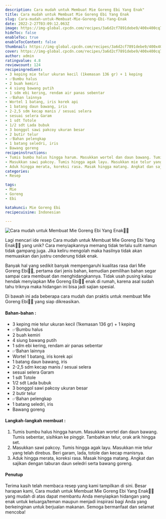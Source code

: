 ```yaml
---
description: Cara mudah untuk Membuat Mie Goreng Ebi Yang Enak"
title: Cara mudah untuk Membuat Mie Goreng Ebi Yang Enak
slug: Cara-mudah-untuk-Membuat-Mie-Goreng-Ebi-Yang-Enak
date: 2022-2-27T03:09:12.063Z
image: https://img-global.cpcdn.com/recipes/3a6d2cf7891debe9/400x400cq70/photo.jpg
hideToc: false
enableToc: true
enableTocContent: false
thumbnail: https://img-global.cpcdn.com/recipes/3a6d2cf7891debe9/400x400cq70/photo.jpg
cover: https://img-global.cpcdn.com/recipes/3a6d2cf7891debe9/400x400cq70/photo.jpg
author: admin
ratingvalue: 4.8
reviewcount: 124
recipeingredient:
- 3 keping mie telur ukuran kecil (1kemasan 136 gr) + 1 keping
- ✅Bumbu halus
- 2 buah kemiri
- 4 siung bawang putih
- 1 sdm ebi kering, rendam air panas sebentar
- ✅Bahan lainnya
- Wortel 1 batang, iris korek api
- 1 batang daun bawang, iris
- 2-2,5 sdm kecap manis / sesuai selera
- sesuai selera Garam
- 1 sdt Totole
- 1/2 sdt Lada bubuk
- 3 bonggol sawi pakcoy ukuran besar
- 2 butir telur
- ✅Bahan pelengkap
- 1 batang seledri, iris
- Bawang goreng
recipeinstructions:
- Tumis bumbu halus hingga harum. Masukkan wortel dan daun bawang. Tumis sebentar, sisihkan ke pinggir. Tambahkan telur, orak arik hingga set.
- Masukkan sawi pakcoy. Tumis hingga agak layu. Masukkan mie telur yang telah direbus. Beri garam, lada, totole dan kecap manisnya.
- Aduk hingga merata, koreksi rasa. Masak hingga matang. Angkat dan sajikan dengan taburan daun seledri serta bawang goreng.
categories:
- Resep

tags:
- Mie
- Goreng
- Ebi

katakunci: Mie Goreng Ebi
recipecuisine: Indonesian

---
```


![Cara mudah untuk Membuat Mie Goreng Ebi Yang Enak👩‍🍳](https://img-global.cpcdn.com/recipes/3a6d2cf7891debe9/400x400cq70/photo.jpg)

Lagi mencari ide resep Cara mudah untuk Membuat Mie Goreng Ebi Yang Enak👩‍🍳 yang unik? Cara menyiapkannya memang tidak terlalu sulit namun tidak gampang juga. Jika keliru mengolah maka hasilnya tidak akan memuaskan dan justru cenderung tidak enak.

Banyak hal yang sedikit banyak mempengaruhi kualitas rasa dari Mie Goreng Ebi👩‍🍳, pertama dari jenis bahan, kemudian pemilihan bahan segar sampai cara membuat dan menghidangkannya. Tidak usah pusing kalau hendak menyiapkan Mie Goreng Ebi👩‍🍳 enak di rumah, karena asal sudah tahu triknya maka hidangan ini bisa jadi sajian spesial.

Di bawah ini ada beberapa cara mudah dan praktis untuk membuat Mie Goreng Ebi👩‍🍳 yang siap dikreasikan.

<!--inarticleads1-->

#### Bahan-bahan :

- 3 keping mie telur ukuran kecil (1kemasan 136 gr) + 1 keping
- ✅Bumbu halus
- 2 buah kemiri
- 4 siung bawang putih
- 1 sdm ebi kering, rendam air panas sebentar
- ✅Bahan lainnya
- Wortel 1 batang, iris korek api
- 1 batang daun bawang, iris
- 2-2,5 sdm kecap manis / sesuai selera
- sesuai selera Garam
- 1 sdt Totole
- 1/2 sdt Lada bubuk
- 3 bonggol sawi pakcoy ukuran besar
- 2 butir telur
- ✅Bahan pelengkap
- 1 batang seledri, iris
- Bawang goreng

<!--inarticleads2-->

#### Langkah-langkah membuat :

1. Tumis bumbu halus hingga harum. Masukkan wortel dan daun bawang. Tumis sebentar, sisihkan ke pinggir. Tambahkan telur, orak arik hingga set.
1. Masukkan sawi pakcoy. Tumis hingga agak layu. Masukkan mie telur yang telah direbus. Beri garam, lada, totole dan kecap manisnya.
1. Aduk hingga merata, koreksi rasa. Masak hingga matang. Angkat dan sajikan dengan taburan daun seledri serta bawang goreng.

#### Penutup

Terima kasih telah membaca resep yang kami tampilkan di sini. Besar harapan kami, Cara mudah untuk Membuat Mie Goreng Ebi Yang Enak👩‍🍳 yang mudah di atas dapat membantu Anda menyiapkan hidangan yang enak untuk keluarga/teman maupun menjadi inspirasi bagi Anda yang berkeinginan untuk berjualan makanan. Semoga bermanfaat dan selamat mencoba!